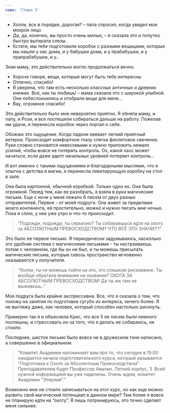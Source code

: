 ```yaml
---
name: 'Глава 3'
---
```


- Холли, все в порядке, дорогая? – папа спросил, когда увидел мое мокрое лицо.
- Да, да, конечно, вы просто очень милые, – я сказала это и попутно быстро
  вытирала слезы.
- Кстати, мы тебе подготовили коробок с разными вещицами, которые мы нашли у нас дома, и у бабушки дома, и у прабабушки,
  и у прапрабабушки, и у..

Зная маму, это действительно могло продолжаться вечно.

- Короче говоря, вещи, которые могут быть тебе интересны
- Отлично, спасибо!
- Я уверена, что там есть несколько классных античных и древних книжек. Все, как ты любишь! – мама сказала это с широкой
  улыбкой. Они побеспокоились и отобрали вещи для меня…
- Вау, огромное спасибо!

Это действительно было мне невероятно приятно. Я обняла маму, и папу, и Рози, и все поспешили собираться дальше на
работу. Пожелав им удачи, я перенесла коробок через портал к себе.

Обожаю это ощущение. Когда ладони овевает легкий приятный ветерок. Происходит комфортное глазу слегка фиолетовое
свечение. Руки словно становятся невесомыми и нужно приложить немало усилий, чтобы вовсе не потерять контроль. Ох, какой
хаос может начаться, если даже адепт начальных уровней потеряет контроль…

И вот именно с такими ощущениями и благодарными мыслями, что я опытна с детства в магии, я перенесла левитирующую
коробку на стол в зале.

Она была картонной, обычной коробкой. Только одно но. Она была огромной.
Перед тем, как ее разобрать, я взяла в руки магические письма. Еще с ночи у меня лежало 6 писем от двух разных
отправителей. Первое - от моей подруги. Она живет за пределами моего континента, ей простительно, можно и нужно писать
мне ночью. Пока я сплю, у нее уже утро и что-то происходит.

> “Подожди, подожди, ты серьезно? Ты собираешься идти на охоту за АБСОЛЮТНЫМ ПРЕВОСХОДСТВОМ? ЧТО ВСЁ ЭТО ЗНАЧИТ?”

Это было ее первое письмо. Я периодически задумываюсь, насколько это удобная система с магическими письмами - ты
настраиваешь потом с человеком, где бы он ни был, и ты можешь присылать магические письма, которые сквозь пространство
мгновенно оказываются у получателя.

> “Холли, ты не можешь пойти на это, это слишком рискованно. Ты вообще обратила внимание на название? ОХОТА ЗА
> АБСОЛЮТНЫМ ПРЕВОСХОДСТВОМ! Да ты же там не выживешь..”

Моя подруга была крайне экспрессивна. Все, что я сказала о том, что похожу на занятия по подготовке сугубо из интереса,
ничего более. Я не выгляжу даже, как человек, который способен настолько рискнуть.

Примерно так я и объяснила Крис, что все 5 ее писем были немного поспешны, и стрессовать из-за того, что я делать не
собираюсь, не стоило.

Последнее, шестое письмо было вовсе не в дружеском тоне написано, а совершенно в официальном.

> “Комитет Академии напоминает вам про то, что сегодня в 15:00 ожидается начала подготовительного курса, который
> называется “Подготовка к Охоте за Абсолютным Превосходством”. Преподавателем будет Профессор Авалин. Летний корпус, 3.
> Всей нужной информацией вы уже наделены. Очень ждем, комитет Академии “Этерния”.”

Возможно мне не стоило записываться на этот курс, но как еще можно развить свой магический потенциал в данном мире? Тем
более я вовсе не планирую идти на “охоту”. Я лишь потренируюсь, это точно сделает меня сильнее.
